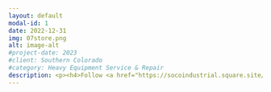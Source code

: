 ```yaml
---
layout: default
modal-id: 1
date: 2022-12-31
img: 07store.png
alt: image-alt
#project-date: 2023
#client: Southern Colorado
#category: Heavy Equipment Service & Repair
description: <p><h4>Follow <a href="https://socoindustrial.square.site/">this link</a> to be redirected to our online store.</h4></p><p>Browse our services and the common hydraulic and pneumatic parts we stock. Order online and we will deliver to the Cañon City/Florence area the following day. Outside of this area and we will use UPS or FedEx to ship the parts to you the following business day after the order is received.</p> 
---
```

